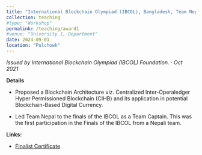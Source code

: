 ```yaml
---
title: "International Blockchain Olympiad (IBCOL), Bangladesh, Team Nepal, Finalist. "
collection: teaching
#type: "Workshop"
permalink: /teaching/award1
#venue: "University 1, Department"
date: 2024-09-01
location: "Pulchowk"
---
```


*Issued by International Blockchain Olympiad (IBCOL) Foundation. · Oct 2021*

**Details**
- Proposed a Blockchain Architecture viz. Centralized Inter-Operaledger Hyper Permissioned Blockchain (CIHB) and its application in potential Blockchain-Based Digital Currency.

- Led Team Nepal to the finals of the IBCOL as a Team Captain. This was the first participation in the Finals of the IBCOL from a Nepali team.

**Links:**
- [Finalist Certificate](https://drive.google.com/file/d/10h6gjK2Ky-6DztgyJd3CVeVSSrGXWRcE/view?usp=sharing)
